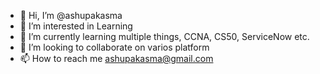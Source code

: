 - 👋 Hi, I’m @ashupakasma
- 👀 I’m interested in Learning
- 🌱 I’m currently learning multiple things, CCNA, CS50, ServiceNow etc.
- 💞️ I’m looking to collaborate on varios platform
- 📫 How to reach me ashupakasma@gmail.com

<!---
ashupakasma/ashupakasma is a ✨ special ✨ repository because its `README.md` (this file) appears on your GitHub profile.
You can click the Preview link to take a look at your changes.
--->
